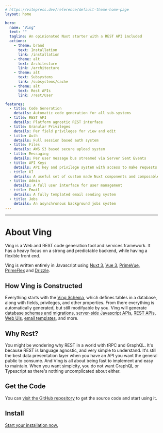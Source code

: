 ```yaml
---
# https://vitepress.dev/reference/default-theme-home-page
layout: home

hero:
  name: "Ving"
  text: ""
  tagline: An opinionated Nuxt starter with a REST API included
  actions:
    - theme: brand
      text: Installation
      link: /installation
    - theme: alt
      text: Architecture
      link: /architecture
    - theme: alt
      text: Subsystems
      link: /subsystems/cache
    - theme: alt
      text: Rest APIs
      link: /rest/User

features:
  - title: Code Generation
    details: Automatic code generation for all sub-systems
  - title: REST API
    details: Platform agnostic REST interface
  - title: Granular Privileges
    details: Per field privileges for view and edit
  - title: Auth
    details: Full session based auth system
  - title: Files
    details: AWS S3 based secure upload system
  - title: Messaging
    details: Per user message bus streamed via Server Sent Events
  - title: API Keys
    details: API key and privilege system with access to make requests on behalf of other users
  - title: UI
    details: A useful set of custom made Nuxt components and composables
  - title: Admin
    details: A full user interface for user management
  - title: Email
    details: A fully templated email sending system
  - title: Jobs
    details: An asynchronous background jobs system
---
```


---
# About Ving

Ving is a Web and REST code generation tool and services framework. It has a heavy focus on a strong and predictable backend, while having a flexible front end. 

Ving is written entirely in Javascript using [Nuxt 3](http://nuxt.com), [Vue 3](http://vuejs.org), [PrimeVue](https://primevue.org), [PrimeFlex](https://www.primefaces.org/primeflex/) and [Drizzle](https://github.com/drizzle-team/drizzle-orm).


## How Ving is Constructed
Everything starts with the [Ving Schema](subsystems/ving-schema), which defines tables in a database, along with fields, privileges, and other properties. From there everything is automatically generated, but still modifyable by you. Ving will generate [database schemas and migrations](subsystems/drizzle), [server-side Javascript APIs](subsystems/ving-record), [REST APIs](subsystems/rest), [Web UIs](subsystems/ui), [email templates](subsystems/email), and more.


## Why Rest?
You might be wondering why REST in a world with tRPC and GraphQL. It's because REST is language agnostic, and very simple to understand. It's still the best data presentation layer when you have an API you want the general public to consume. And Ving is all about being fast to implement and easy to maintain. When you want simplcity, you do not want GraphQL or Typescript as there's nothing uncomplicated about either.


## Get the Code
You can [visit the GitHub repository](https://github.com/plainblack/ving) to get the source code and start using it.

## Install
[Start your installation now.](installation)